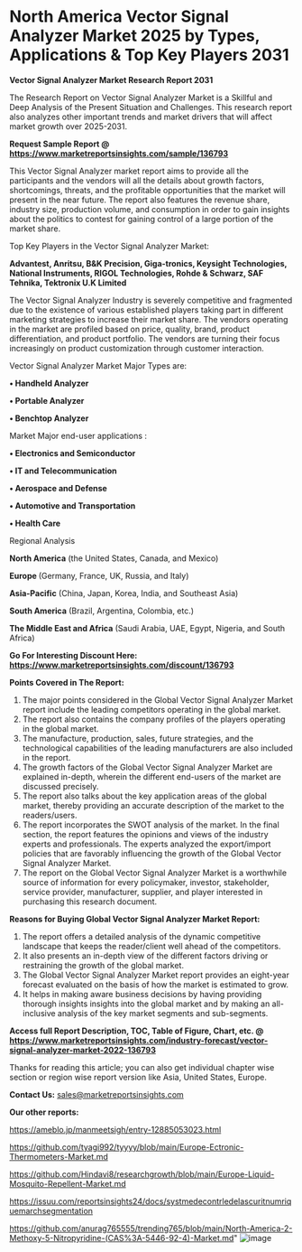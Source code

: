 # North America Vector Signal Analyzer Market 2025 by Types, Applications & Top Key Players 2031

<strong>Vector Signal Analyzer Market Research Report 2031</strong>

The Research Report on Vector Signal Analyzer Market is a Skillful and Deep Analysis of the Present Situation and Challenges. This research report also analyzes other important trends and market drivers that will affect market growth over 2025-2031.

<strong>Request Sample Report @ <a href=https://www.marketreportsinsights.com/sample/136793>https://www.marketreportsinsights.com/sample/136793</a></strong>

This Vector Signal Analyzer market report aims to provide all the participants and the vendors will all the details about growth factors, shortcomings, threats, and the profitable opportunities that the market will present in the near future. The report also features the revenue share, industry size, production volume, and consumption in order to gain insights about the politics to contest for gaining control of a large portion of the market share.

Top Key Players in the Vector Signal Analyzer Market:

<strong>Advantest, Anritsu, B&K Precision, Giga-tronics, Keysight Technologies, National Instruments, RIGOL Technologies, Rohde & Schwarz, SAF Tehnika, Tektronix U.K Limited</strong>

The Vector Signal Analyzer Industry is severely competitive and fragmented due to the existence of various established players taking part in different marketing strategies to increase their market share. The vendors operating in the market are profiled based on price, quality, brand, product differentiation, and product portfolio. The vendors are turning their focus increasingly on product customization through customer interaction.

Vector Signal Analyzer Market Major Types are:

<strong>• Handheld Analyzer

• Portable Analyzer

• Benchtop Analyzer</strong>

Market Major end-user applications :

<strong>• Electronics and Semiconductor

• IT and Telecommunication

• Aerospace and Defense

• Automotive and Transportation

• Health Care</strong>

Regional Analysis

</u><strong><b>North America</b></strong> (the United States, Canada, and Mexico)

<strong><b>Europe </b></strong>(Germany, France, UK, Russia, and Italy)

<strong><b>Asia-Pacific</b></strong> (China, Japan, Korea, India, and Southeast Asia)

<strong><b>South America</b></strong> (Brazil, Argentina, Colombia, etc.)

<strong><b>The Middle East and Africa</b></strong> (Saudi Arabia, UAE, Egypt, Nigeria, and South Africa)

<strong>Go For Interesting Discount Here: <a href=https://www.marketreportsinsights.com/discount/136793>https://www.marketreportsinsights.com/discount/136793</a></strong>

<strong>Points Covered in The Report:</strong>
<ol>
  <li>The major points considered in the Global Vector Signal Analyzer Market report include the leading competitors operating in the global market.</li>
  <li>The report also contains the company profiles of the players operating in the global market.</li>
  <li>The manufacture, production, sales, future strategies, and the technological capabilities of the leading manufacturers are also included in the report.</li>
  <li>The growth factors of the Global Vector Signal Analyzer Market are explained in-depth, wherein the different end-users of the market are discussed precisely.</li>
  <li>The report also talks about the key application areas of the global market, thereby providing an accurate description of the market to the readers/users.</li>
  <li>The report incorporates the SWOT analysis of the market. In the final section, the report features the opinions and views of the industry experts and professionals. The experts analyzed the export/import policies that are favorably influencing the growth of the Global Vector Signal Analyzer Market.</li>
  <li>The report on the Global Vector Signal Analyzer Market is a worthwhile source of information for every policymaker, investor, stakeholder, service provider, manufacturer, supplier, and player interested in purchasing this research document.</li>
</ol>
<strong>Reasons for Buying Global Vector Signal Analyzer Market Report:</strong>

<ol>
  <li>The report offers a detailed analysis of the dynamic competitive landscape that keeps the reader/client well ahead of the competitors.</li>
  <li>It also presents an in-depth view of the different factors driving or restraining the growth of the global market.</li>
  <li>The Global Vector Signal Analyzer Market report provides an eight-year forecast evaluated on the basis of how the market is estimated to grow.</li>
  <li>It helps in making aware business decisions by having providing thorough insights insights into the global market and by making an all-inclusive analysis of the key market segments and sub-segments.</li>
</ol>
<strong>Access full Report Description, TOC, Table of Figure, Chart, etc. @ <a href=https://www.marketreportsinsights.com/industry-forecast/vector-signal-analyzer-market-2022-136793>https://www.marketreportsinsights.com/industry-forecast/vector-signal-analyzer-market-2022-136793</a></strong>


Thanks for reading this article; you can also get individual chapter wise section or region wise report version like Asia, United States, Europe.

<strong>Contact Us:</strong>
sales@marketreportsinsights.com

<strong>Our other reports:</strong>

<a href=https://ameblo.jp/manmeetsigh/entry-12885053023.html>https://ameblo.jp/manmeetsigh/entry-12885053023.html</a>

<a href=https://github.com/tyagi992/tyyyy/blob/main/Europe-Ectronic-Thermometers-Market.md>https://github.com/tyagi992/tyyyy/blob/main/Europe-Ectronic-Thermometers-Market.md</a>

<a href=https://github.com/Hindavi8/researchgrowth/blob/main/Europe-Liquid-Mosquito-Repellent-Market.md>https://github.com/Hindavi8/researchgrowth/blob/main/Europe-Liquid-Mosquito-Repellent-Market.md</a>

<a href=https://issuu.com/reportsinsights24/docs/systmedecontrledelascuritnumriquemarchsegmentation>https://issuu.com/reportsinsights24/docs/systmedecontrledelascuritnumriquemarchsegmentation</a>

<a href=https://github.com/anurag765555/trending765/blob/main/North-America-2-Methoxy-5-Nitropyridine-(CAS%3A-5446-92-4)-Market.md>https://github.com/anurag765555/trending765/blob/main/North-America-2-Methoxy-5-Nitropyridine-(CAS%3A-5446-92-4)-Market.md</a>"
![image](https://github.com/user-attachments/assets/bd8a1451-5c78-4a10-a16b-c8dafb90cd11)
